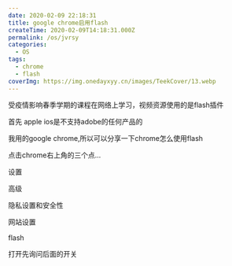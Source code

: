 ```yaml
---
date: 2020-02-09 22:18:31
title: google chrome启用flash
createTime: 2020-02-09T14:18:31.000Z
permalink: /os/jvrsy
categories:
  - OS
tags:
  - chrome
  - flash
coverImg: https://img.onedayxyy.cn/images/TeekCover/13.webp
---
```


受疫情影响春季学期的课程在网络上学习，视频资源使用的是flash插件

首先 apple ios是不支持adobe的任何产品的

我用的google chrome,所以可以分享一下chrome怎么使用flash

点击chrome右上角的三个点...

设置

高级

隐私设置和安全性

网站设置

flash

打开先询问后面的开关
